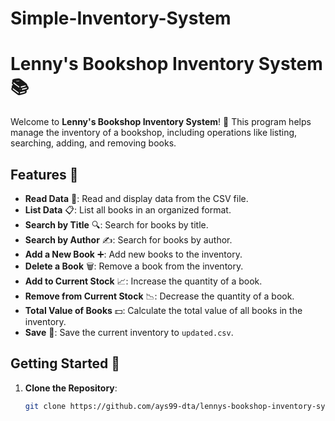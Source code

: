 # Simple-Inventory-System
 # Lenny's Bookshop Inventory System 📚

Welcome to **Lenny's Bookshop Inventory System**! 🎉 This program helps manage the inventory of a bookshop, including operations like listing, searching, adding, and removing books.

## Features 🌟

- **Read Data** 📖: Read and display data from the CSV file.
- **List Data** 📋: List all books in an organized format.
- **Search by Title** 🔍: Search for books by title.
- **Search by Author** ✍️: Search for books by author.
- **Add a New Book** ➕: Add new books to the inventory.
- **Delete a Book** 🗑️: Remove a book from the inventory.
- **Add to Current Stock** 📈: Increase the quantity of a book.
- **Remove from Current Stock** 📉: Decrease the quantity of a book.
- **Total Value of Books** 💵: Calculate the total value of all books in the inventory.
- **Save** 💾: Save the current inventory to `updated.csv`.

## Getting Started 🚀

1. **Clone the Repository**:
   ```bash
   git clone https://github.com/ays99-dta/lennys-bookshop-inventory-system.git


